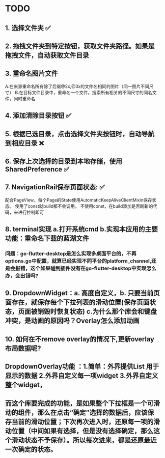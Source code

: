 # TODO

## 1. 选择文件夹 ✅

## 2. 拖拽文件夹到特定按钮，获取文件夹路径。如果是拖拽文件，自动获取文件目录

## 3. 重命名图片文件
A.在来源重命名所有除了后缀@2x,@3x的文件名相同的图片（同一图片不同尺寸）
B.在目标文件目录中，重命名一个文件，搜索所有相关的不同尺寸的同名文件，同时重命名

## 4. 添加清除目录按钮 ✅
 
## 5. 根据已选目录，点击选择文件夹按钮时，自动导航到相应目录 ❌

## 6. 保存上次选择的目录到本地存储，使用SharedPreference ✅

## 7. NavigationRail保存页面状态: ✅

配合PageView，每个Page的State使用AutomaticKeepAliveClientMixin保存状态。
使用了const就build都不会调用。
不使用const，在build添加是否刷新的代码，来进行控制即可

## 8. terminal实现 a.打开系统cmd b.实现本应用的主要功能：重命名下载的蓝湖文件

### 问题：go-flutter-desktop是怎么实现多桌面平台的，不再options.go中配置，就算已经实现不同平台的platform_channel,还是会报错，这个如果碰到插件没有在go-flutter-desktop中实现怎么办，会出错吗?

## 9. DropdownWidget：a. 高度自定义，b. 只要当前页面存在，就保存每个下拉列表的滑动位置(保存页面状态，页面被销毁时恢复状态) c.为什么那个库会和键盘冲突，是动画的原因吗？Overlay怎么添加动画

## 10. 如何在不remove overlay的情况下,更新overlay布局数据呢?

## DropdownOverlay功能 ：1.简单：外界提供List<String> 用于显示的数据 2.外界自定义每一项widget 3.外界自定义整个widget，
## 而这个库要完成的功能，是如果整个下拉框是一个可滑动的组件，那么在点击“确定”选择的数据后，应该保存当前的滑动位置；下次再次进入时，还原每一项的滑动位置（中间如果有选择，但是没有选择确定，那么这个滑动状态不予保存）。所以每次进来，都是还原最近一次确定的状态。